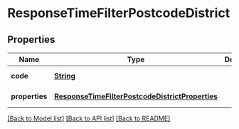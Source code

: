 # ResponseTimeFilterPostcodeDistrict
## Properties

Name | Type | Description | Notes
------------ | ------------- | ------------- | -------------
**code** | [**String**](string.md) |  | [default to null]
**properties** | [**ResponseTimeFilterPostcodeDistrictProperties**](ResponseTimeFilterPostcodeDistrictProperties.md) |  | [default to null]

[[Back to Model list]](../README.md#documentation-for-models) [[Back to API list]](../README.md#documentation-for-api-endpoints) [[Back to README]](../README.md)

